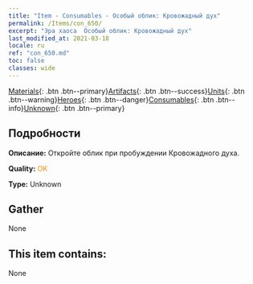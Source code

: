 ```yaml
---
title: "Item - Consumables - Особый облик: Кровожадный дух"
permalink: /Items/con_650/
excerpt: "Эра хаоса  Особый облик: Кровожадный дух"
last_modified_at: 2021-03-18
locale: ru
ref: "con_650.md"
toc: false
classes: wide
---
```

 [Materials](/ru/Items/){: .btn .btn--primary}[Artifacts](/ru/Items/Artifacts/){: .btn .btn--success}[Units](/ru/Items/Units/){: .btn .btn--warning}[Heroes](/ru/Items/Heroes/){: .btn .btn--danger}[Consumables](/ru/Items/Consumables/){: .btn .btn--info}[Unknown](/ru/Items/Unknown/){: .btn .btn--primary}

## Подробности
 **Описание:** Откройте облик при пробуждении Кровожадного духа.

 **Quality:** <span style="color: #FF8C00">OK</span>

 **Type:** Unknown

## Gather

  None

## This item contains:

  None


